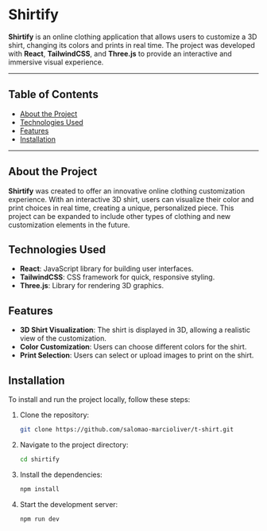 # Shirtify

**Shirtify** is an online clothing application that allows users to customize a 3D shirt, changing its colors and prints in real time. The project was developed with **React**, **TailwindCSS**, and **Three.js** to provide an interactive and immersive visual experience.

---

## Table of Contents

- [About the Project](#about-the-project)
- [Technologies Used](#technologies-used)
- [Features](#features)
- [Installation](#installation)

---

## About the Project

**Shirtify** was created to offer an innovative online clothing customization experience. With an interactive 3D shirt, users can visualize their color and print choices in real time, creating a unique, personalized piece. This project can be expanded to include other types of clothing and new customization elements in the future.

## Technologies Used

- **React**: JavaScript library for building user interfaces.
- **TailwindCSS**: CSS framework for quick, responsive styling.
- **Three.js**: Library for rendering 3D graphics.

## Features

- **3D Shirt Visualization**: The shirt is displayed in 3D, allowing a realistic view of the customization.
- **Color Customization**: Users can choose different colors for the shirt.
- **Print Selection**: Users can select or upload images to print on the shirt.

## Installation

To install and run the project locally, follow these steps:

1. Clone the repository:
    ```bash
    git clone https://github.com/salomao-marcioliver/t-shirt.git
    ```

2. Navigate to the project directory:
    ```bash
    cd shirtify
    ```

3. Install the dependencies:
    ```bash
    npm install
    ```

4. Start the development server:
    ```bash
    npm run dev
    ```

